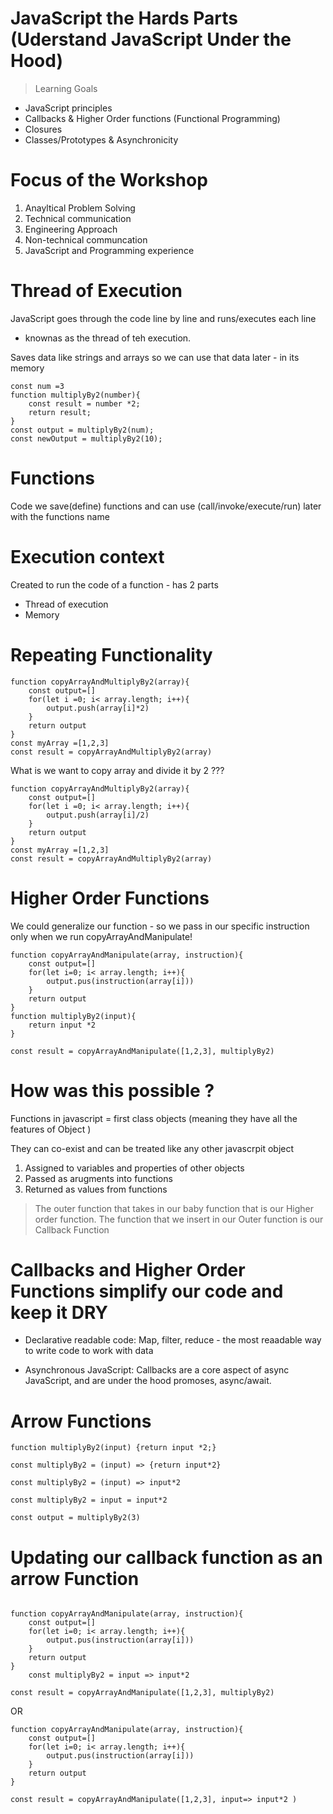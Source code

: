 # JavaScript the Hards Parts  (Uderstand JavaScript Under the Hood)

> Learning Goals 
* JavaScript principles 
* Callbacks & Higher Order functions (Functional Programming)
* Closures
* Classes/Prototypes & Asynchronicity 

# Focus of the Workshop 

1. Anayltical Problem Solving
2. Technical communication
3. Engineering Approach 
4. Non-technical communcation 
5. JavaScript and Programming experience


# Thread of Execution 

JavaScript goes through the code line by line and runs/executes each line 
- knownas as the thread of teh execution. 

Saves data like strings and arrays so we can use that data later - in its memory 

```
const num =3 
function multiplyBy2(number){
    const result = number *2;
    return result;
}
const output = multiplyBy2(num);
const newOutput = multiplyBy2(10);

```


# Functions 

Code we save(define) functions and can use (call/invoke/execute/run) later with the functions name 

# Execution context

Created to run the code of a function - has 2 parts 
* Thread of execution
* Memory 


# Repeating Functionality 

```
function copyArrayAndMultiplyBy2(array){
    const output=[]
    for(let i =0; i< array.length; i++){
        output.push(array[i]*2)
    }
    return output 
}
const myArray =[1,2,3]
const result = copyArrayAndMultiplyBy2(array)

```

What is we want to copy array and divide it by 2 ??? 

```
function copyArrayAndMultiplyBy2(array){
    const output=[]
    for(let i =0; i< array.length; i++){
        output.push(array[i]/2)
    }
    return output 
}
const myArray =[1,2,3]
const result = copyArrayAndMultiplyBy2(array)
```

# Higher Order Functions 

We could generalize our function - so we pass in our specific instruction
only when we run copyArrayAndManipulate!


```
function copyArrayAndManipulate(array, instruction){
    const output=[]
    for(let i=0; i< array.length; i++){
        output.pus(instruction(array[i]))
    }
    return output
}
function multiplyBy2(input){
    return input *2 
}

const result = copyArrayAndManipulate([1,2,3], multiplyBy2)

```


# How was this possible ? 

Functions in javascript = first class objects (meaning they have all the features of Object )

They can co-exist and can be treated like any other javascrpit object 
1. Assigned to variables and properties of other objects
2. Passed as arugments into functions 
3. Returned as values from functions

> The outer function that takes in our baby function that is our Higher order function.
> The function that we insert in our Outer function is our Callback Function



# Callbacks and Higher Order Functions simplify our code and keep it DRY 

* Declarative readable code: Map, filter, reduce - the most reaadable way to write code to work with data 

* Asynchronous JavaScript: Callbacks are a core aspect of async JavaScript, and are under the hood promoses, async/await. 

# Arrow Functions 

```
function multiplyBy2(input) {return input *2;}

const multiplyBy2 = (input) => {return input*2}

const multiplyBy2 = (input) => input*2 

const multiplyBy2 = input = input*2 

const output = multiplyBy2(3)

```

# Updating our callback function as an arrow Function 



```

function copyArrayAndManipulate(array, instruction){
    const output=[]
    for(let i=0; i< array.length; i++){
        output.pus(instruction(array[i]))
    }
    return output
}
    const multiplyBy2 = input => input*2 

const result = copyArrayAndManipulate([1,2,3], multiplyBy2)

```
OR 


```
function copyArrayAndManipulate(array, instruction){
    const output=[]
    for(let i=0; i< array.length; i++){
        output.pus(instruction(array[i]))
    }
    return output
}

const result = copyArrayAndManipulate([1,2,3], input=> input*2 )


```
